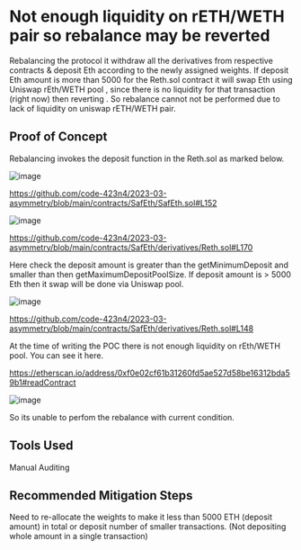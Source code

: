 # Not enough liquidity on rETH/WETH pair so rebalance may be reverted 

Rebalancing the protocol it withdraw all the derivatives from respective contracts & deposit Eth according to the newly assigned weights.
If deposit Eth amount is more than 5000 for the Reth.sol contract it will swap Eth using Uniswap rEth/WETH pool , since there is no liquidity
for that transaction (right now) then reverting . So rebalance cannot not be performed due to lack of liquidity on uniswap rETH/WETH pair.

## Proof of Concept

 Rebalancing invokes the deposit function in the Reth.sol as marked below.

![image](https://user-images.githubusercontent.com/118436384/228853405-e80bc50f-bac3-4e98-87c4-9c17c8cd93fe.png)

https://github.com/code-423n4/2023-03-asymmetry/blob/main/contracts/SafEth/SafEth.sol#L152



![image](https://user-images.githubusercontent.com/118436384/228854461-a19ae48d-7ba6-40af-8510-cf360371fd9f.png)


https://github.com/code-423n4/2023-03-asymmetry/blob/main/contracts/SafEth/derivatives/Reth.sol#L170


Here check the deposit amount is greater than the getMinimumDeposit and smaller than then getMaximumDepositPoolSize. If deposit amount is >
5000 Eth then it swap will be done via Uniswap pool.


![image](https://user-images.githubusercontent.com/118436384/228857192-47a89972-aabc-4680-995e-f2ddfa7dad40.png)

https://github.com/code-423n4/2023-03-asymmetry/blob/main/contracts/SafEth/derivatives/Reth.sol#L148

At the time of writing the POC there is not enough liquidity on rEth/WETH pool. You can see it here.


https://etherscan.io/address/0xf0e02cf61b31260fd5ae527d58be16312bda59b1#readContract

![image](https://user-images.githubusercontent.com/118436384/228860650-9634ca46-fc46-425f-a90f-0d53ff8ee52b.png)


So its unable to perfom the rebalance with current condition.

## Tools Used
Manual Auditing

## Recommended Mitigation Steps

Need to re-allocate the weights to make it less than 5000 ETH (deposit amount) in total or deposit number of smaller transactions. (Not
depositing whole amount in a single transaction)  
